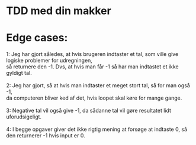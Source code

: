 # TDD med din makker
<h1>Edge cases:</h1>
1: Jeg har gjort således, at hvis brugeren indtaster et tal, som ville give logiske problemer for udregningen, <br/> 
så returnere den -1. Dvs, at hvis man får -1 så har man indtastet et ikke gyldigt tal. <br/><br/>
2: Jeg har gjort, så at hvis man indtaster et meget stort tal, så for man også -1, <br/>
da computeren bliver ked af det, hvis loopet skal køre for mange gange. <br/><br/>
3: Negative tal vil også give -1, da sådanne tal vil gøre resultatet lidt uforudsigeligt. <br/><br/>
4: I begge opgaver giver det ikke rigtig mening at forsøge at indtaste 0, så den returnerer -1 hvis input er 0.
